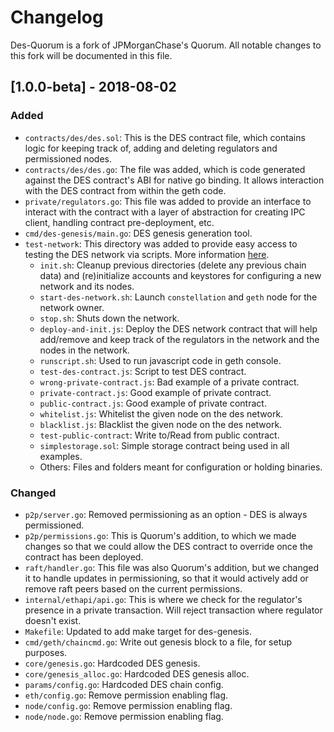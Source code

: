 
# Changelog
Des-Quorum is a fork of JPMorganChase's Quorum. All notable changes to this fork will be documented in this file.

## [1.0.0-beta] - 2018-08-02
### Added
- `contracts/des/des.sol`: This is the DES contract file, which contains logic for keeping track of, adding and deleting regulators and permissioned nodes.
- `contracts/des/des.go`: The file was added, which is code generated against the DES contract's ABI for native go binding. It allows interaction with the DES contract from within the geth code. 
- `private/regulators.go`: This file was added to provide an interface to interact with the contract with a layer of abstraction for creating IPC client, handling contract pre-deployment, etc.
- `cmd/des-genesis/main.go`: DES genesis generation tool.
- `test-network`: This directory was added to provide easy access to testing the DES network via scripts. More information [here](https://github.com/DES-Network/des-quorum/tree/master/test-network/README.md).
	- `init.sh`: Cleanup previous directories (delete any previous chain data) and (re)initialize accounts and keystores for configuring a new network and its nodes. 
	- `start-des-network.sh`: Launch `constellation` and `geth` node for the network owner. 
	- `stop.sh`: Shuts down the network. 
	- `deploy-and-init.js`: Deploy the DES network contract that will help add/remove and keep track of the regulators in the network and the nodes in the network. 
	- `runscript.sh`:  Used to run javascript code in geth console.
	- `test-des-contract.js`: Script to test DES contract.
  - `wrong-private-contract.js`: Bad example of a private contract.
  - `private-contract.js`: Good example of private contract.
  -  `public-contract.js`: Good example of private contract.
  - `whitelist.js`: Whitelist the given node on the des network.
  - `blacklist.js`: Blacklist the given node on the des network.
  -  `test-public-contract`: Write to/Read from public contract.
  - `simplestorage.sol`: Simple storage contract being used in all examples.
  -  Others: Files and folders meant for configuration or holding binaries.

### Changed
- `p2p/server.go`: Removed permissioning as an option - DES is always permissioned.
- `p2p/permissions.go`: This is Quorum's addition, to which we made changes so that we could allow the DES contract to override once the contract has been deployed.
- `raft/handler.go`: This file was also Quorum's addition, but we changed it to handle updates in permissioning, so that it would actively add or remove raft peers based on the current permissions.
- `internal/ethapi/api.go`: This is where we check for the regulator's presence in a private transaction. Will reject transaction where regulator doesn't exist.
- `Makefile`: Updated to add make target for des-genesis.
- `cmd/geth/chaincmd.go`: Write out genesis block to a file, for setup purposes.
- `core/genesis.go`: Hardcoded DES genesis.
- `core/genesis_alloc.go`: Hardcoded DES genesis alloc.
-  `params/config.go`: Hardcoded DES chain config.
- `eth/config.go`: Remove permission enabling flag.
- `node/config.go`: Remove permission enabling flag.
- `node/node.go`: Remove permission enabling flag.